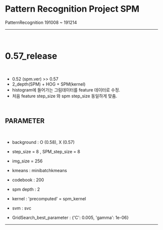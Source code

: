 # Pattern Recognition Project SPM  
PatternRecognition 191008 ~ 191214  

---

<br/>

# 0.57_release

<br/>

- 0.52 (spm.ver) >> 0.57
- 2_depth(SPM) + HOG + SPM(kernel)
- histogram에 들어가는 그림데이터를 feature 데이터로 수정.
- 처음 feature step_size 와 spm step_size 동일하게 맞춤.

<br/>

## PARAMETER

<br/>

- background : O (0.58), X (0.57)

- step_size = 8 , SPM_step_size = 8 
- img_size = 256  
  
- kmeans : minibatchkmeans  
- codebook : 200  
  
- spm depth : 2  
  
- kernel : 'precomputed' = spm_kernel  
- svm : svc

- GridSearch_best_parameter : {'C': 0.005, 'gamma': 1e-06}
---
